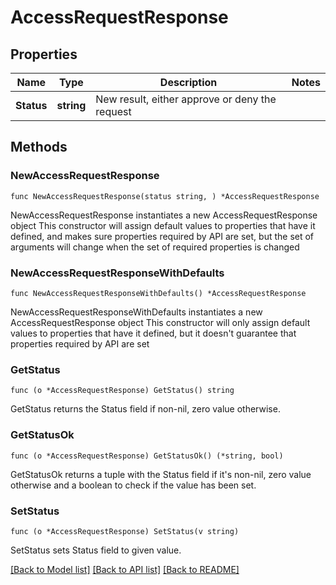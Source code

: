 # AccessRequestResponse

## Properties

Name | Type | Description | Notes
------------ | ------------- | ------------- | -------------
**Status** | **string** | New result, either approve or deny the request | 

## Methods

### NewAccessRequestResponse

`func NewAccessRequestResponse(status string, ) *AccessRequestResponse`

NewAccessRequestResponse instantiates a new AccessRequestResponse object
This constructor will assign default values to properties that have it defined,
and makes sure properties required by API are set, but the set of arguments
will change when the set of required properties is changed

### NewAccessRequestResponseWithDefaults

`func NewAccessRequestResponseWithDefaults() *AccessRequestResponse`

NewAccessRequestResponseWithDefaults instantiates a new AccessRequestResponse object
This constructor will only assign default values to properties that have it defined,
but it doesn't guarantee that properties required by API are set

### GetStatus

`func (o *AccessRequestResponse) GetStatus() string`

GetStatus returns the Status field if non-nil, zero value otherwise.

### GetStatusOk

`func (o *AccessRequestResponse) GetStatusOk() (*string, bool)`

GetStatusOk returns a tuple with the Status field if it's non-nil, zero value otherwise
and a boolean to check if the value has been set.

### SetStatus

`func (o *AccessRequestResponse) SetStatus(v string)`

SetStatus sets Status field to given value.



[[Back to Model list]](./README.md#documentation-for-models) [[Back to API list]](./README.md#documentation-for-api-endpoints) [[Back to README]](./README.md)


